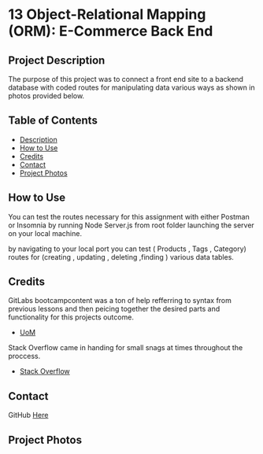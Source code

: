 # 13 Object-Relational Mapping (ORM): E-Commerce Back End

## Project Description
The purpose of this project was to connect a front end site to a backend database with coded routes for manipulating data various ways as shown in photos provided below.


## Table of Contents

- [Description](#project-description) 
- [How to Use](#how-to-use)
- [Credits](#credits)
- [Contact](#contact)
- [Project Photos](#project-photos)



## How to Use

You can test the routes necessary for this assignment with either Postman or Insomnia by running Node Server.js from root folder launching the server on your local machine.

by navigating to your local port you can test ( Products , Tags , Category) routes for (creating , updating , deleting ,finding ) various data tables. 

## Credits

GitLabs bootcampcontent was a ton of help refferring to syntax from previous lessons and then peicing together the desired parts and functionality for this projects outcome.

- [UoM](https://git.bootcampcontent.com/)

Stack Overflow came in handing for small snags at times throughout the proccess.

- [Stack Overflow](https://stackoverflow.com/)


## Contact

GitHub  [Here](https://github.com/KeeslingB)


## Project Photos


